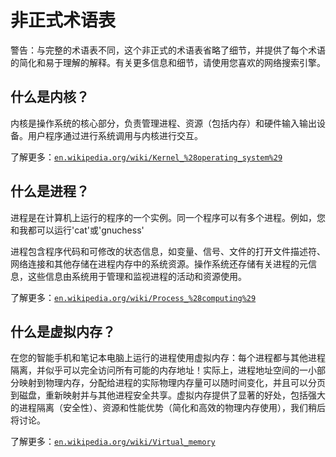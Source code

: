 # 非正式术语表

警告：与完整的术语表不同，这个非正式的术语表省略了细节，并提供了每个术语的简化和易于理解的解释。有关更多信息和细节，请使用您喜欢的网络搜索引擎。

## 什么是内核？

内核是操作系统的核心部分，负责管理进程、资源（包括内存）和硬件输入输出设备。用户程序通过进行系统调用与内核进行交互。

了解更多：[`en.wikipedia.org/wiki/Kernel_%28operating_system%29`](http://en.wikipedia.org/wiki/Kernel_%28operating_system%29)

## 什么是进程？

进程是在计算机上运行的程序的一个实例。同一个程序可以有多个进程。例如，您和我都可以运行'cat'或'gnuchess'

进程包含程序代码和可修改的状态信息，如变量、信号、文件的打开文件描述符、网络连接和其他存储在进程内存中的系统资源。操作系统还存储有关进程的元信息，这些信息由系统用于管理和监视进程的活动和资源使用。

了解更多：[`en.wikipedia.org/wiki/Process_%28computing%29`](http://en.wikipedia.org/wiki/Process_%28computing%29)

## 什么是虚拟内存？

在您的智能手机和笔记本电脑上运行的进程使用虚拟内存：每个进程都与其他进程隔离，并似乎可以完全访问所有可能的内存地址！实际上，进程地址空间的一小部分映射到物理内存，分配给进程的实际物理内存量可以随时间变化，并且可以分页到磁盘，重新映射并与其他进程安全共享。虚拟内存提供了显著的好处，包括强大的进程隔离（安全性）、资源和性能优势（简化和高效的物理内存使用），我们稍后将讨论。

了解更多：[`en.wikipedia.org/wiki/Virtual_memory`](http://en.wikipedia.org/wiki/Virtual_memory)
